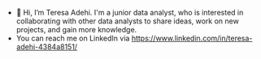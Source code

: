 - 👋 Hi, I’m Teresa Adehi. I'm a junior data analyst, who is interested in collaborating with other data analysts to share ideas, work on new projects, and gain more knowledge.
- You can reach me on LinkedIn via https://www.linkedin.com/in/teresa-adehi-4384a8151/ 

<!---
teresaadehi/teresaadehi is a ✨ special ✨ repository because its `README.md` (this file) appears on your GitHub profile.
You can click the Preview link to take a look at your changes.
--->
